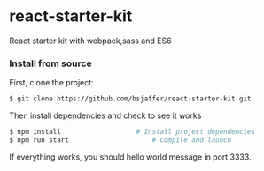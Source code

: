 # react-starter-kit
React starter kit with webpack,sass and ES6

### Install from source

First, clone the project:

```bash
$ git clone https://github.com/bsjaffer/react-starter-kit.git
```

Then install dependencies and check to see it works

```bash
$ npm install                   # Install project dependencies
$ npm run start                     # Compile and launch
```
If everything works, you should hello world message in port 3333.
